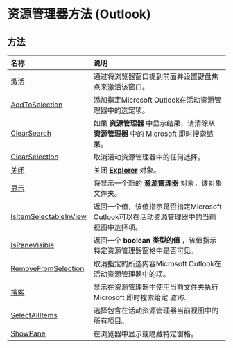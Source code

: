 
# 资源管理器方法 (Outlook)

## 方法



|**名称**|**说明**|
|:-----|:-----|
|[激活](53f33d64-7a33-6772-4abc-fe328d3abb57.md)|通过将浏览器窗口提到前面并设置键盘焦点来激活该窗口。|
|[AddToSelection](b85ad121-9e26-0782-3c5e-7651499f8e66.md)|添加指定Microsoft Outlook在活动资源管理器中的选定项。|
|[ClearSearch](644b6012-0b87-b4cb-6104-6f05b5c4dcc5.md)|如果 **资源管理器** 中显示结果，请清除从 **[资源管理器](026591e5-049f-503a-4166-34e6dbc225fb.md)** 中的 Microsoft 即时搜索结果。|
|[ClearSelection](2809b5fb-961e-fb2a-a74d-fffa4484c838.md)|取消活动资源管理器中的任何选择。|
|[关闭](df5ecd62-066a-0b46-3a5c-e7d955677f4a.md)|关闭  **[Explorer](026591e5-049f-503a-4166-34e6dbc225fb.md)** 对象。|
|[显示](3d93be5a-90af-af60-c16a-ec15d87f4d97.md)|将显示一个新的 **[资源管理器](026591e5-049f-503a-4166-34e6dbc225fb.md)** 对象，该对象文件夹。|
|[IsItemSelectableInView](a2ec8bbb-0f24-6db6-05a8-1b8375b71da7.md)|返回一个值，该值指示是否指定Microsoft Outlook可以在活动资源管理器中的当前视图中选择项。|
|[IsPaneVisible](d547978a-f6b4-06ea-2358-8b6a81230240.md)|返回一个 **boolean 类型的值** ，该值指示特定资源管理器窗格中是否可见。|
|[RemoveFromSelection](f31bc78f-500e-2f73-ea14-8d5f19cd44e9.md)|取消指定的所选内容Microsoft Outlook在活动资源管理器中的项。|
|[搜索](d4dc7ae5-c24f-90df-f52e-e0b73293e25d.md)|显示在资源管理器中使用当前文件夹执行 Microsoft 即时搜索给定 _查询_.|
|[SelectAllItems](05b3169a-5f27-2169-5ac5-1d64951d6430.md)|选择包含在活动资源管理器当前视图中的所有项目。|
|[ShowPane](3d2c9dd5-b660-e160-36db-73c23f95a7a2.md)|在浏览器中显示或隐藏特定窗格。|
